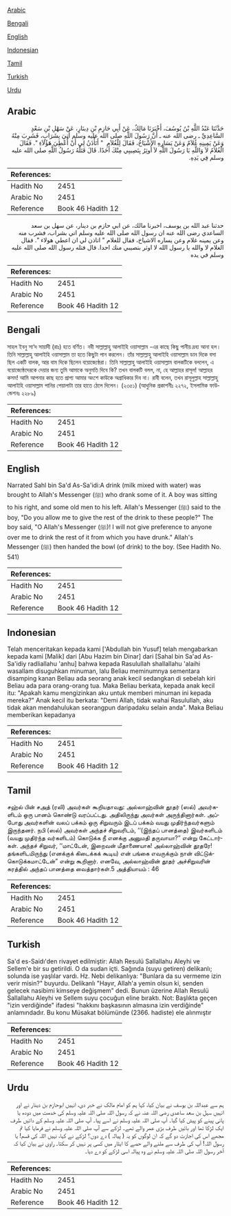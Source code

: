[Arabic](#arabic)

[Bengali](#bengali)

[English](#english)

[Indonesian](#indonesian)

[Tamil](#tamil)

[Turkish](#turkish)

[Urdu](#urdu)

## Arabic


<div dir="rtl" lang="ar" style={{fontSize:'larger',backgroundColor:'#f8f9fa',padding:20}}>
حَدَّثَنَا عَبْدُ اللَّهِ بْنُ يُوسُفَ، أَخْبَرَنَا مَالِكٌ، عَنْ أَبِي حَازِمِ بْنِ دِينَارٍ، عَنْ سَهْلِ بْنِ سَعْدٍ السَّاعِدِيِّ ـ رضى الله عنه ـ أَنَّ رَسُولَ اللَّهِ صلى الله عليه وسلم أُتِيَ بِشَرَابٍ، فَشَرِبَ مِنْهُ وَعَنْ يَمِينِهِ غُلاَمٌ وَعَنْ يَسَارِهِ الأَشْيَاخُ، فَقَالَ لِلْغُلاَمِ ‏ "‏ أَتَأْذَنُ لِي أَنْ أُعْطِيَ هَؤُلاَءِ ‏"‏‏.‏ فَقَالَ الْغُلاَمُ لاَ وَاللَّهِ يَا رَسُولَ اللَّهِ لاَ أُوثِرُ بِنَصِيبِي مِنْكَ أَحَدًا‏.‏ قَالَ فَتَلَّهُ رَسُولُ اللَّهِ صلى الله عليه وسلم فِي يَدِهِ‏.‏
</div>
<div style={{backgroundColor:'#f8f9fa',padding:20, marginBottom: 10}}><table> <thead> <tr> <th>References:</th> <th></th> </tr> </thead> <tbody><tr><td>Hadith No</td><td>2451</td></tr><tr><td>Arabic No</td><td>2451</td></tr><tr><td>Reference</td><td>Book 46 Hadith 12</td></tr></tbody></table></div>


<div dir="rtl" lang="ar" style={{fontSize:'larger',backgroundColor:'#f8f9fa',padding:20}}>
حدثنا عبد الله بن يوسف، اخبرنا مالك، عن ابي حازم بن دينار، عن سهل بن سعد الساعدي رضى الله عنه ان رسول الله صلى الله عليه وسلم اتي بشراب، فشرب منه وعن يمينه غلام وعن يساره الاشياخ، فقال للغلام " اتاذن لي ان اعطي هولاء ". فقال الغلام لا والله يا رسول الله لا اوثر بنصيبي منك احدا. قال فتله رسول الله صلى الله عليه وسلم في يده
</div>
<div style={{backgroundColor:'#f8f9fa',padding:20, marginBottom: 10}}><table> <thead> <tr> <th>References:</th> <th></th> </tr> </thead> <tbody><tr><td>Hadith No</td><td>2451</td></tr><tr><td>Arabic No</td><td>2451</td></tr><tr><td>Reference</td><td>Book 46 Hadith 12</td></tr></tbody></table></div>

## Bengali


<div dir="ltr" lang="bn" style={{fontSize:'larger',backgroundColor:'#f8f9fa',padding:20}}>
সাহল ইবনু সা‘দ সায়াদী (রাঃ) হতে বর্ণিত। নবী সাল্লাল্লাহু আলাইহি ওয়াসাল্লাম -এর কাছে কিছু পানীয় দ্রব্য আনা হল। তিনি সাল্লাল্লাহু আলাইহি ওয়াসাল্লাম তা হতে কিছুটা পান করলেন। তাঁর সাল্লাল্লাহু আলাইহি ওয়াসাল্লাম ডান দিকে বসা ছিল একটি বালক, আর বাম দিকে ছিলেন বয়োজ্যেষ্ঠরা। তিনি সাল্লাল্লাহু আলাইহি ওয়াসাল্লাম বালকটিকে বললেন, এ বয়োজ্যেষ্ঠদেরকে দেয়ার জন্য তুমি আমাকে অনুমতি দিবে কি? তখন বালকটি বলল, না, হে আল্লাহর রাসূল! আল্লাহর কসম! আমি আপনার কাছ হতে প্রাপ্য আমার অংশে কাউকে অগ্রাধিকার দিব না। রাবী বলেন, তখন রাসূলুল্লাহ সাল্লাল্লাহু আলাইহি ওয়াসাল্লাম পানির পেয়ালাটা তার হাতে ঠেলে দিলেন। (২৩৫১) (আধুনিক প্রকাশনীঃ ২২৭২, ইসলামিক ফাউন্ডেশনঃ ২২৮৯)
</div>
<div style={{backgroundColor:'#f8f9fa',padding:20, marginBottom: 10}}><table> <thead> <tr> <th>References:</th> <th></th> </tr> </thead> <tbody><tr><td>Hadith No</td><td>2451</td></tr><tr><td>Arabic No</td><td>2451</td></tr><tr><td>Reference</td><td>Book 46 Hadith 12</td></tr></tbody></table></div>

## English


<div dir="ltr" lang="en" style={{fontSize:'larger',backgroundColor:'#f8f9fa',padding:20}}>
Narrated Sahl bin Sa'd As-Sa'idi:A drink (milk mixed with water) was brought to Allah's Messenger (ﷺ) who drank some of it. A boy was sitting to his right, and some old men to his left. Allah's Messenger (ﷺ) said to the boy, "Do you allow me to give the rest of the drink to these people?" The boy said, "O Allah's Messenger (ﷺ)! I will not give preference to anyone over me to drink the rest of it from which you have drunk." Allah's Messenger (ﷺ) then handed the bowl (of drink) to the boy. (See Hadith No. 541)
</div>
<div style={{backgroundColor:'#f8f9fa',padding:20, marginBottom: 10}}><table> <thead> <tr> <th>References:</th> <th></th> </tr> </thead> <tbody><tr><td>Hadith No</td><td>2451</td></tr><tr><td>Arabic No</td><td>2451</td></tr><tr><td>Reference</td><td>Book 46 Hadith 12</td></tr></tbody></table></div>

## Indonesian


<div dir="ltr" lang="id" style={{fontSize:'larger',backgroundColor:'#f8f9fa',padding:20}}>
Telah menceritakan kepada kami ['Abdullah bin Yusuf] telah mengabarkan kepada kami [Malik] dari [Abu Hazim bin Dinar] dari [Sahal bin Sa'ad As-Sa'idiy radliallahu 'anhu] bahwa kepada Rasulullah shallallahu 'alaihi wasallam disuguhkan minuman, lalu Beliau meminumnya sementara disamping kanan Beliau ada seorang anak kecil sedangkan di sebelah kiri Beliau ada para orang-orang tua. Maka Beliau berkata, kepada anak kecil itu: "Apakah kamu mengizinkan aku untuk memberi minuman ini kepada mereka?" Anak kecil itu berkata: "Demi Allah, tidak wahai Rasulullah, aku tidak akan mendahulukan seorangpun daripadaku selain anda". Maka Beliau memberikan kepadanya
</div>
<div style={{backgroundColor:'#f8f9fa',padding:20, marginBottom: 10}}><table> <thead> <tr> <th>References:</th> <th></th> </tr> </thead> <tbody><tr><td>Hadith No</td><td>2451</td></tr><tr><td>Arabic No</td><td>2451</td></tr><tr><td>Reference</td><td>Book 46 Hadith 12</td></tr></tbody></table></div>

## Tamil


<div dir="ltr" lang="ta" style={{fontSize:'larger',backgroundColor:'#f8f9fa',padding:20}}>
சஹ்ல் பின் சஅத் (ரலி) அவர்கள் கூறியதாவது: அல்லாஹ்வின் தூதர் (ஸல்) அவர்களிடம் ஒரு பானம் கொண்டு வரப்பட்டது. அதிலிருந்து அவர்கள் அருந்தினார்கள். அப்போது அவர்களின் வலப் பக்கம் ஒரு சிறுவரும் இடப் பக்கம் வயது முதிர்ந்தவர்களும் இருந்தனர். நபி (ஸல்) அவர்கள் அந்தச் சிறுவரிடம், ‘‘(இந்தப் பானத்தை) இவர்களிடம் (வயது முதிர்ந்த வர்களிடம்) கொடுக்க நீ எனக்கு அனுமதி தருவாயா?” என்று கேட்டார்கள். அந்தச் சிறுவர், ‘‘மாட்டேன், இறைவன் மீதாணையாக! அல்லாஹ்வின் தூதரே! தங்களிடமிருந்து (எனக்குக் கிடைக்கக் கூடிய) என் பங்கை எவருக்கும் நான் விட்டுக்கொடுக்கமாட்டேன்” என்று கூறினார். எனவே, அல்லாஹ்வின் தூதர் அச்சிறுவரின் கரத்தில் அந்தப் பானத்தை வைத்தார்கள்.5 அத்தியாயம் : 46
</div>
<div style={{backgroundColor:'#f8f9fa',padding:20, marginBottom: 10}}><table> <thead> <tr> <th>References:</th> <th></th> </tr> </thead> <tbody><tr><td>Hadith No</td><td>2451</td></tr><tr><td>Arabic No</td><td>2451</td></tr><tr><td>Reference</td><td>Book 46 Hadith 12</td></tr></tbody></table></div>

## Turkish


<div dir="ltr" lang="tr" style={{fontSize:'larger',backgroundColor:'#f8f9fa',padding:20}}>
Sa'd es-Saidı'den rivayet edilmiştir: Allah Resulü Sallallahu Aleyhi ve Sellem'e bir su getirildi. O da sudan içti. Sağında (suyu getiren) delikanlı; solunda ise yaşlılar vardı. Hz. Nebi delikanlıya: "Bunlara da su vermeme izin verir misin?" buyurdu. Delikanlı "Hayır, Allah'a yemin olsun ki, senden gelecek nasibimi kimseye değişmem" dedi. Bunun üzerine Allah Resulü Sallallahu Aleyhi ve Sellem suyu çocuğun eline bıraktı. Not: Başlıkta geçen "izin verdiğinde" ifadesi "hakkını başkasının almasına izin verdiğinde" anlamındadır. Bu konu Müsakat bölümünde (2366. hadiste) ele alınmıştır
</div>
<div style={{backgroundColor:'#f8f9fa',padding:20, marginBottom: 10}}><table> <thead> <tr> <th>References:</th> <th></th> </tr> </thead> <tbody><tr><td>Hadith No</td><td>2451</td></tr><tr><td>Arabic No</td><td>2451</td></tr><tr><td>Reference</td><td>Book 46 Hadith 12</td></tr></tbody></table></div>

## Urdu


<div dir="rtl" lang="ur" style={{fontSize:'larger',backgroundColor:'#f8f9fa',padding:20}}>
ہم سے عبداللہ بن یوسف نے بیان کیا، کہا ہم کو امام مالک نے خبر دی، انہیں ابوحازم بن دینار نے اور انہیں سہل بن سعد ساعدی رضی اللہ عنہ نے کہ رسول اللہ صلی اللہ علیہ وسلم کی خدمت میں دودھ یا پانی پینے کو پیش کیا گیا۔ آپ صلی اللہ علیہ وسلم نے اسے پیا۔ آپ صلی اللہ علیہ وسلم کے دائیں طرف ایک لڑکا تھا اور بائیں طرف بڑی عمر والے تھے۔ لڑکے سے آپ صلی اللہ علیہ وسلم نے فرمایا کیا تم مجھے اس کی اجازت دو گے کہ ان لوگوں کو یہ ( پیالہ ) دے دوں؟ لڑکے نے کہا، نہیں اللہ کی قسم! یا رسول اللہ! آپ کی طرف سے ملنے والے حصے کا ایثار میں کسی پر نہیں کر سکتا۔ راوی نے بیان کیا کہ آخر رسول اللہ صلی اللہ علیہ وسلم نے وہ پیالہ اسی لڑکے کو دے دیا۔
</div>
<div style={{backgroundColor:'#f8f9fa',padding:20, marginBottom: 10}}><table> <thead> <tr> <th>References:</th> <th></th> </tr> </thead> <tbody><tr><td>Hadith No</td><td>2451</td></tr><tr><td>Arabic No</td><td>2451</td></tr><tr><td>Reference</td><td>Book 46 Hadith 12</td></tr></tbody></table></div>